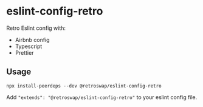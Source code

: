 # eslint-config-retro

Retro Eslint config with:

- Airbnb config
- Typescript
- Prettier

## Usage

```
npx install-peerdeps --dev @retroswap/eslint-config-retro
```

Add `"extends": "@retroswap/eslint-config-retro"` to your eslint config file.
